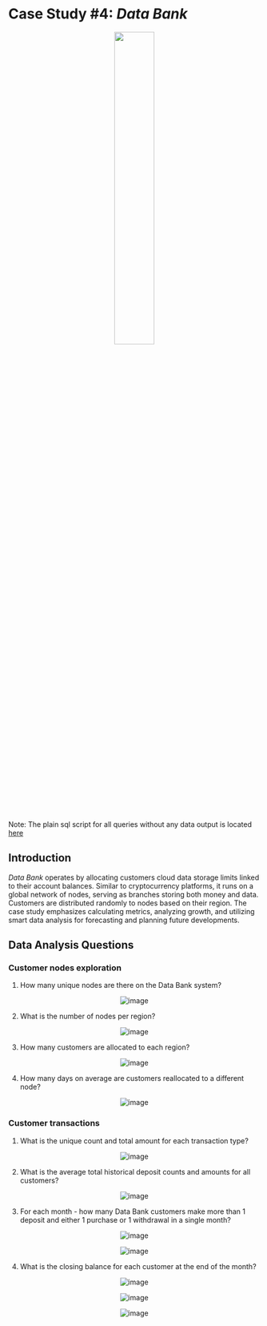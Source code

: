 
#  Case Study #4: _Data Bank_

<p align="center">
<img src="https://github.com/GBlanch/SQL-weekly-challenges/assets/136500426/71a5e88f-5409-4af4-8ead-aec4657759aa"  width="40%" height="40%">

Note: The plain sql script for all queries without any data output is located [here](https://github.com/GBlanch/SQL-weekly-challenges/blob/main/4.Data%20bank/data_bank_main_script.sql)


## Introduction


_Data Bank_ operates by allocating customers cloud data storage limits linked to their account balances. Similar to cryptocurrency platforms, it runs on a global network of nodes, serving as branches storing both money and data. Customers are distributed randomly to nodes based on their region. The case study emphasizes calculating metrics, analyzing growth, and utilizing smart data analysis for forecasting and planning future developments.

## Data Analysis Questions

### Customer nodes exploration


1. How many unique nodes are there on the Data Bank system?

<p align="center">
  <img src="https://github.com/GBlanch/SQL-weekly-challenges/assets/136500426/51648623-015c-4e6d-802c-d93103273e7f" alt="image">
</p>


2. What is the number of nodes per region?

<p align="center">
  <img src="https://github.com/GBlanch/SQL-weekly-challenges/assets/136500426/2a7905e9-4f1c-4c43-bb62-b04982614df6" alt="image">
</p>

3. How many customers are allocated to each region?

<p align="center">
  <img src="https://github.com/GBlanch/SQL-weekly-challenges/assets/136500426/decf00c5-e49b-4254-bc82-d8c6c9e10fa1" alt="image">
</p>

4. How many days on average are customers reallocated to a different node?

<p align="center">
  <img src="https://github.com/GBlanch/SQL-weekly-challenges/assets/136500426/ce7abbba-b79d-4768-a188-ce37f51cf1b7" alt="image">
</p>


### Customer transactions 

1. What is the unique count and total amount for each transaction type?

<p align="center">
  <img src="https://github.com/GBlanch/SQL-weekly-challenges/assets/136500426/5d30120a-1a35-4154-980e-0e88404bf65d" alt="image">
</p>




2. What is the average total historical deposit counts and amounts for all customers?

<p align="center">
  <img src="https://github.com/GBlanch/SQL-weekly-challenges/assets/136500426/5c3f0f92-c5ff-4ed0-93d3-bc492c0f1530" alt="image">
</p>


3. For each month - how many Data Bank customers make more than 1 deposit and either 1 purchase or 1 withdrawal in a single month?

<p align="center">
  <img src="https://github.com/GBlanch/SQL-weekly-challenges/assets/136500426/5696672a-d3d1-470a-b4ad-92327e6a3aca" alt="image">
</p>

<p align="center">
  <img src="https://github.com/GBlanch/SQL-weekly-challenges/assets/136500426/0f2e086d-f9ca-4f41-84ca-88b08a5a4432" alt="image">
</p>


4. What is the closing balance for each customer at the end of the month?

<p align="center">
  <img src="https://github.com/GBlanch/SQL-weekly-challenges/assets/136500426/eb4c527e-0d0f-4568-86f9-be1e2ad9752a" alt="image">
</p>
<p align="center">
  <img src="https://github.com/GBlanch/SQL-weekly-challenges/assets/136500426/0bc66712-5c91-4908-b286-910b426e3780" alt="image">
</p>
<p align="center">
  <img src="https://github.com/GBlanch/SQL-weekly-challenges/assets/136500426/e4dd4fa1-7c84-482e-a3b1-0f0b5789c402" alt="image">
</p>



